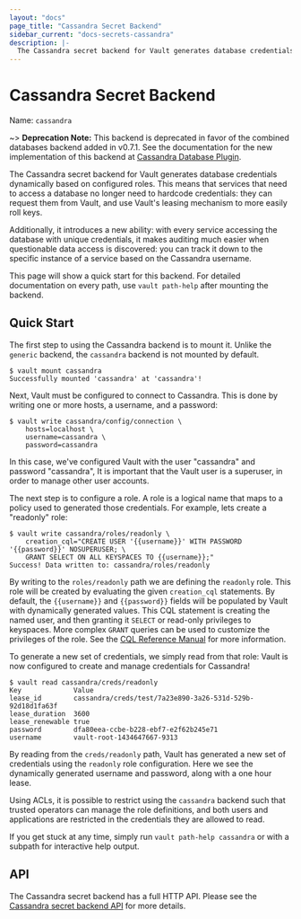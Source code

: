```yaml
---
layout: "docs"
page_title: "Cassandra Secret Backend"
sidebar_current: "docs-secrets-cassandra"
description: |-
  The Cassandra secret backend for Vault generates database credentials to access Cassandra.
---
```


# Cassandra Secret Backend

Name: `cassandra`

~> **Deprecation Note:** This backend is deprecated in favor of the
combined databases backend added in v0.7.1. See the documentation for
the new implementation of this backend at
[Cassandra Database Plugin](/docs/secrets/databases/cassandra.html).

The Cassandra secret backend for Vault generates database credentials
dynamically based on configured roles. This means that services that need
to access a database no longer need to hardcode credentials: they can request
them from Vault, and use Vault's leasing mechanism to more easily roll keys.

Additionally, it introduces a new ability: with every service accessing
the database with unique credentials, it makes auditing much easier when
questionable data access is discovered: you can track it down to the specific
instance of a service based on the Cassandra username.

This page will show a quick start for this backend. For detailed documentation
on every path, use `vault path-help` after mounting the backend.

## Quick Start

The first step to using the Cassandra backend is to mount it.
Unlike the `generic` backend, the `cassandra` backend is not mounted by default.

```text
$ vault mount cassandra
Successfully mounted 'cassandra' at 'cassandra'!
```

Next, Vault must be configured to connect to Cassandra. This is done by
writing one or more hosts, a username, and a password:

```text
$ vault write cassandra/config/connection \
    hosts=localhost \
    username=cassandra \
    password=cassandra
```

In this case, we've configured Vault with the user "cassandra" and password "cassandra",
It is important that the Vault user is a superuser, in order to manage other user accounts.

The next step is to configure a role. A role is a logical name that maps
to a policy used to generated those credentials. For example, lets create
a "readonly" role:

```text
$ vault write cassandra/roles/readonly \
    creation_cql="CREATE USER '{{username}}' WITH PASSWORD '{{password}}' NOSUPERUSER; \
    GRANT SELECT ON ALL KEYSPACES TO {{username}};"
Success! Data written to: cassandra/roles/readonly
```

By writing to the `roles/readonly` path we are defining the `readonly` role.
This role will be created by evaluating the given `creation_cql` statements. By
default, the `{{username}}` and `{{password}}` fields will be populated by
Vault with dynamically generated values. This CQL statement is creating
the named user, and then granting it `SELECT` or read-only privileges
to keyspaces. More complex `GRANT` queries can be used to
customize the privileges of the role. See the [CQL Reference Manual](https://docs.datastax.com/en/cql/3.1/cql/cql_reference/grant_r.html)
for more information.

To generate a new set of credentials, we simply read from that role:
Vault is now configured to create and manage credentials for Cassandra!

```text
$ vault read cassandra/creds/readonly
Key           	Value
lease_id       	cassandra/creds/test/7a23e890-3a26-531d-529b-92d18d1fa63f
lease_duration 	3600
lease_renewable	true
password       	dfa80eea-ccbe-b228-ebf7-e2f62b245e71
username       	vault-root-1434647667-9313
```

By reading from the `creds/readonly` path, Vault has generated a new
set of credentials using the `readonly` role configuration. Here we
see the dynamically generated username and password, along with a one
hour lease.

Using ACLs, it is possible to restrict using the `cassandra` backend such
that trusted operators can manage the role definitions, and both
users and applications are restricted in the credentials they are
allowed to read.

If you get stuck at any time, simply run `vault path-help cassandra` or with a
subpath for interactive help output.

## API

The Cassandra secret backend has a full HTTP API. Please see the
[Cassandra secret backend API](/api/secret/cassandra/index.html) for more
details.
